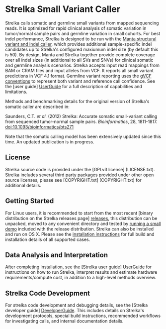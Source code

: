 Strelka Small Variant Caller
============================

Strelka calls somatic and germline small variants from mapped sequencing reads. It is optimized for rapid clinical analysis of somatic variation in tumor/normal sample pairs and germline variation in small cohorts. For best indel performance, Strelka is designed to be run with the [Manta structural variant and indel caller][manta], which provides additional sample-specific indel candidates up to Strelka's configured maxiumum indel size (by default this is 50). By design, Manta and Strelka together provide complete coverage over all indel sizes (in additional to all SVs and SNVs) for clinical somatic and germline analysis scenarios.
Strelka accepts input read mappings from BAM or CRAM
files and input alleles from VCF. It reports all small variant predictions in VCF 4.1 format. Germline variant reporting
uses the [gVCF conventions][gvcfPage] to represent both variant and reference
call confidence. See the [user guide] [UserGuide] for a full description of capabilities and limitations.

[manta]:https://github.com/Illumina/manta
[gvcfPage]:https://sites.google.com/site/gvcftools/home/about-gvcf
[UserGuide]:docs/userGuide/README.md

Methods and benchmarking details for the original version of Strelka's somatic caller are described in:

Saunders, C.T. *et al.* (2012) Strelka: Accurate somatic small-variant calling from sequenced tumor-normal sample pairs. *Bioinformatics*,
28, 1811-1817. [doi:10.1093/bioinformatics/bts271][bpaper]

Note that the somatic calling model has been extensively updated since this time. An updated publication is in progress.

[bpaper]:https://dx.doi.org/10.1093/bioinformatics/bts271


License
-------

Strelka source code is provided under the [GPLv3 license] (LICENSE.txt).
Strelka includes several third party packages provided under other
open source licenses, please see [COPYRIGHT.txt] (COPYRIGHT.txt)
for additional details.


Getting Started
---------------

For Linux users, it is recommended to start from the most recent
[binary distribution on the Strelka releases page] [releases], this
distribution can be unpacked, moved to any convenient directory and
tested by [running a small demo](docs/userGuide/installation.md#demo)
included with the release distribution. Strelka can also be installed
and run on OS X. Please see the [installation instructions](docs/userGuide/installation.md)
for full build and installation details of all supported cases.

[releases]:https://github.com/Illumina/strelka/releases


Data Analysis and Interpretation
--------------------------------

After completing installation, see the [Strelka user guide] [UserGuide]
for instructions on how to run Strelka, interpret results and estimate
hardware requirements/compute cost, in addition to a high-level methods
overview.


Strelka Code Development
------------------------

For strelka code development and debugging details, see the
[Strelka developer guide] [DeveloperGuide]. This includes details
on Strelka's development protocols, special build instructions,
recommended workflows for investigating
calls, and internal documentation details.

[DeveloperGuide]:docs/developerGuide/README.md
